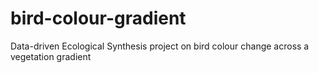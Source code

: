 # bird-colour-gradient
Data-driven Ecological Synthesis project on bird colour change across a vegetation gradient
